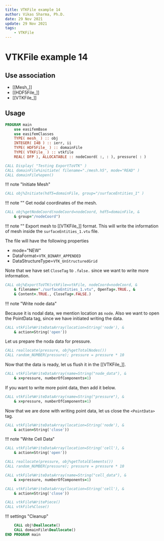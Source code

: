 ```yaml
---
title: VTKFile example 14
author: Vikas Sharma, Ph.D.
date: 29 Nov 2021
update: 29 Nov 2021
tags:
    - VTKFile
---
```


# VTKFile example 14

## Use association

- [[Mesh_]]
- [[HDF5File_]]
- [[VTKFile_]]

## Usage

```fortran
PROGRAM main
    use easifemBase
    use easifemClasses
    TYPE( mesh_ ) :: obj
    INTEGER( I4B ) :: ierr, ii
    TYPE( HDF5File_ ) :: domainFile
    TYPE( VTKFile_ ) :: vtkfile
    REAL( DFP ), ALLOCATABLE :: nodeCoord( :, : ), pressure( : )
```

```fortran
CALL Display( "Testing ExportToVTK" )
CALL domainFile%initiate( filename="./mesh.h5", mode="READ" )
CALL domainFile%open()
```

!!! note "Initiate Mesh"

```fortran
CALL obj%Initiate(hdf5=domainFile, group="/surfaceEntities_1" )
```

!!! note ""
Get nodal coordinates of the mesh.

```fortran
CALL obj%getNodeCoord(nodeCoord=nodeCoord, hdf5=domainFile, &
    & group="/nodeCoord")
```

!!! note ""
Export mesh to [[VTKFile_]] format. This will write the information of
mesh inside the `surfaceEntities_1.vtu` file.

The file will have the following properties

- mode="NEW"
- DataFormat=`VTK_BINARY_APPENDED`
- DataStructureType=`VTK_UnStructuredGrid`

Note that we have set `CloseTag` to `.false.` since we want to write more information.

```fortran
CALL obj%ExportToVTK(vtkFile=vtkFile, nodeCoord=nodeCoord, &
    & filename="./surfaceEntities_1.vtu", OpenTag=.TRUE., &
    & Content=.TRUE., CloseTag=.FALSE.)
```

!!! note "Write node data"

Because it is nodal data, we mention location as `node`. Also we want to open the PointData tag, since we have initiated writing the data.

```fortran
CALL vtkFile%WriteDataArray(location=String('node'), &
    & action=String('open'))
```

Let us prepare the noda data for pressure.

```fortran
CALL reallocate(pressure, obj%getTotalNodes())
CALL random_NUMBER(pressure); pressure = pressure * 10
```

Now that the data is ready, let us flush it in the [[VTKFile_]].

```fortran
CALL vtkFile%WriteDataArray(name=String("node_data"), &
    & x=pressure, numberOfComponents=1)
```

If you want to write more point data, then add it below.

```fortran
CALL vtkFile%WriteDataArray(name=String("pressure"), &
    & x=pressure, numberOfComponents=1)
```

Now that we are done with writing point data, let us close the `<PointData>` tag.

```fortran
CALL vtkFile%WriteDataArray(location=String('node'), &
    & action=String('close'))
```

!!! note "Write Cell Data"

```fortran
CALL vtkFile%WriteDataArray(location=String('cell'), &
    & action=String('open'))
```

```fortran
CALL reallocate(pressure, obj%getTotalElements())
CALL random_NUMBER(pressure); pressure = pressure * 10
```

```fortran
CALL vtkFile%WriteDataArray(name=String("cell_data"), &
    & x=pressure, numberOfComponents=1)
```

```fortran
CALL vtkFile%WriteDataArray(location=String('cell'), &
    & action=String('close'))
```

```fortran
CALL vtkFile%WritePiece()
CALL vtkFile%Close()
```

!!! settings "Cleanup"

```fortran
    CALL obj%Deallocate()
    CALL domainFile%Deallocate()
END PROGRAM main
```
